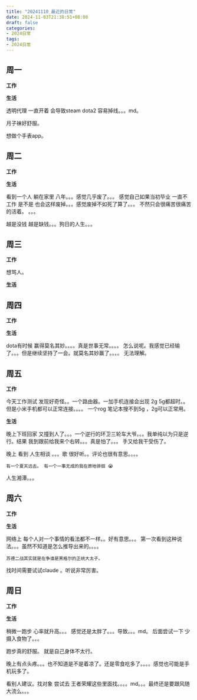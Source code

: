 ```yaml
---
title: "20241110_最近的日常"
date: 2024-11-03T21:38:51+08:00
draft: false
categories:
- 2024日常
tags:
- 2024日常
---
```



## 周一

**工作**



**生活**

透明代理 一直开着  会导致steam  dota2 容易掉线。。。md。

月子袜好舒服。  

想做个手表app。 
## 周二

**工作**



**生活**

看到一个人 躺在家里 八年。。。感觉几乎废了。。。  感觉自己如果当初毕业 一直不工作 是不是 也会这样废掉。。。感觉废掉不如死了算了。。。 不然只会很痛苦很痛苦的活着。 。。。

越是没钱 越是缺钱。。。狗日的人生。。。


## 周三


**工作**

想骂人。

**生活**


## 周四


**工作**



**生活**

dota有时候 赢得莫名其妙。。。。真是世事无常。。。。 怎么说呢。我感觉已经输了。。。但是继续坚持了一会。就莫名其妙赢了。。。。 无法理解。

## 周五


**工作**

今天工作测试 发现好奇怪。。一个路由器。一加手机连接会出现 2g 5g都超时。。但是小米手机都可以正常连接。。。。 一个rog 笔记本搜不到5g ，2g可以正常用。


**生活**

晚上下班回家 又撞到人了。。。一个逆行的环卫三轮车大爷。。。我单纯以为只是逆行。结果 我到跟前给我来个右转。。。真是怕了。。。 手又给我干受伤了。


晚上 看到  人生相谈 。。。歌 很好听。。评论也很有意思。。。。
```
有一个夏天远去。 有一个一事无成的我在原地徘徊 😭
```

人生湘潭。。。

## 周六


**工作**



**生活**

网络上 每个人对一个事情的看法都不一样。。好有意思。。。  第一次看到这种说法。。。虽然不知道是怎么推导出来的。。。。
```
苏德二战其实就是在争谁是黑格尔的正统大太子。

```

找时间需要试试claude 。听说非常厉害。

## 周日


**工作**


**生活**

稍微一跑步 心率就升高。。。  感觉还是太胖了。。。导致。。。md。 后面尝试一下 少摄入食物了。。。

跑步真的舒服。 就是自己身体不太行。

晚上有点头疼。。。也不知道是不是着凉了。还是零食吃多了。。。。感觉也可能是手机玩多了。

看别人建议。找对象 尝试去 王者荣耀这些里面找。。。。md。。。最终还是要跟风随大流么。。。